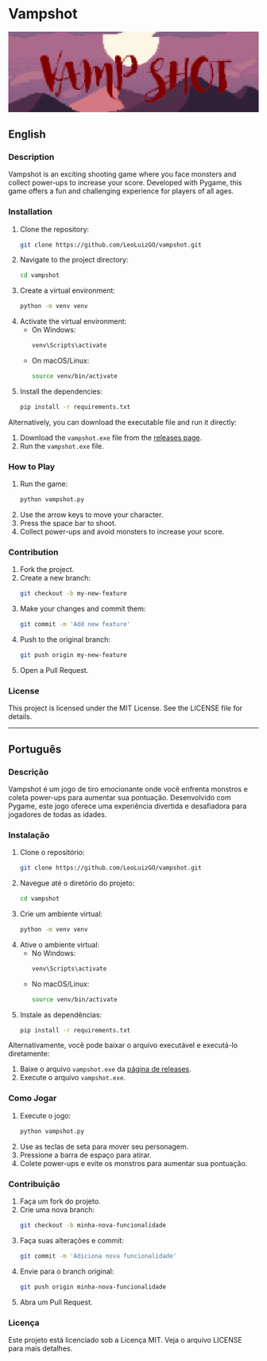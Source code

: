 # Vampshot

![Vampshot](/data/capa%20jogo%20vampshot.png)

## English

### Description

Vampshot is an exciting shooting game where you face monsters and collect power-ups to increase your score. Developed with Pygame, this game offers a fun and challenging experience for players of all ages.

### Installation

1. Clone the repository:
    ```sh
    git clone https://github.com/LeoLuizGO/vampshot.git
    ```
2. Navigate to the project directory:
    ```sh
    cd vampshot
    ```
3. Create a virtual environment:
    ```sh
    python -m venv venv
    ```
4. Activate the virtual environment:
    - On Windows:
        ```sh
        venv\Scripts\activate
        ```
    - On macOS/Linux:
        ```sh
        source venv/bin/activate
        ```
5. Install the dependencies:
    ```sh
    pip install -r requirements.txt
    ```

Alternatively, you can download the executable file and run it directly:

1. Download the `vampshot.exe` file from the [releases page](https://github.com/LeoLuizGO/vampshot/releases).
2. Run the `vampshot.exe` file.

### How to Play

1. Run the game:
    ```sh
    python vampshot.py
    ```
2. Use the arrow keys to move your character.
3. Press the space bar to shoot.
4. Collect power-ups and avoid monsters to increase your score.

### Contribution

1. Fork the project.
2. Create a new branch:
    ```sh
    git checkout -b my-new-feature
    ```
3. Make your changes and commit them:
    ```sh
    git commit -m 'Add new feature'
    ```
4. Push to the original branch:
    ```sh
    git push origin my-new-feature
    ```
5. Open a Pull Request.

### License

This project is licensed under the MIT License. See the LICENSE file for details.

---

## Português

### Descrição

Vampshot é um jogo de tiro emocionante onde você enfrenta monstros e coleta power-ups para aumentar sua pontuação. Desenvolvido com Pygame, este jogo oferece uma experiência divertida e desafiadora para jogadores de todas as idades.

### Instalação

1. Clone o repositório:
    ```sh
    git clone https://github.com/LeoLuizGO/vampshot.git
    ```
2. Navegue até o diretório do projeto:
    ```sh
    cd vampshot
    ```
3. Crie um ambiente virtual:
    ```sh
    python -m venv venv
    ```
4. Ative o ambiente virtual:
    - No Windows:
        ```sh
        venv\Scripts\activate
        ```
    - No macOS/Linux:
        ```sh
        source venv/bin/activate
        ```
5. Instale as dependências:
    ```sh
    pip install -r requirements.txt
    ```

Alternativamente, você pode baixar o arquivo executável e executá-lo diretamente:

1. Baixe o arquivo `vampshot.exe` da [página de releases](https://github.com/LeoLuizGO/vampshot/releases).
2. Execute o arquivo `vampshot.exe`.

### Como Jogar

1. Execute o jogo:
    ```sh
    python vampshot.py
    ```
2. Use as teclas de seta para mover seu personagem.
3. Pressione a barra de espaço para atirar.
4. Colete power-ups e evite os monstros para aumentar sua pontuação.

### Contribuição

1. Faça um fork do projeto.
2. Crie uma nova branch:
    ```sh
    git checkout -b minha-nova-funcionalidade
    ```
3. Faça suas alterações e commit:
    ```sh
    git commit -m 'Adiciona nova funcionalidade'
    ```
4. Envie para o branch original:
    ```sh
    git push origin minha-nova-funcionalidade
    ```
5. Abra um Pull Request.

### Licença

Este projeto está licenciado sob a Licença MIT. Veja o arquivo LICENSE para mais detalhes.
